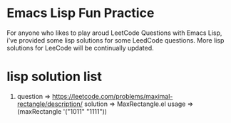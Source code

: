 # Emacs Lisp Fun Practice
For anyone who likes to play aroud LeetCode Questions with Emacs Lisp,
i've provided some lisp solutions for some LeedCode questions.
More lisp solutions for LeeCode will be continually updated.

# lisp solution list
1.
	question => https://leetcode.com/problems/maximal-rectangle/description/
	solution => MaxRectangle.el
	usage =>
	(maxRectangle '("1011"
			"1111"))

